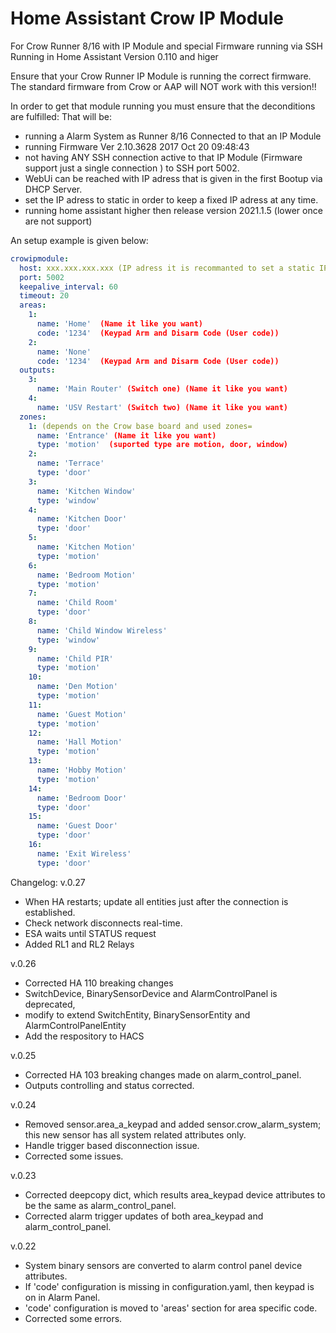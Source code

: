 # Home Assistant Crow IP Module
For Crow Runner 8/16 with IP Module and special Firmware running via SSH
Running in Home Assistant Version 0.110 and higer

Ensure that your Crow Runner IP Module is running the correct firmware.
The standard firmware from Crow or AAP will NOT work with this version!!

In order to get that module running you must ensure that the deconditions are fulfilled:
That will be: 
- running a Alarm System as Runner 8/16 Connected to that an IP Module 
- running Firmware Ver 2.10.3628 2017 Oct 20 09:48:43 
- not having ANY SSH connection active to that IP Module (Firmware support just a single connection ) to SSH port 5002. 
- WebUi can be reached with IP adress that is given in the first Bootup via DHCP Server.
- set the IP adress to static in order to keep a fixed IP adress at any time.
- running home assistant higher then release version 2021.1.5 (lower once are not support)

An setup example is given below:

```yaml
crowipmodule:
  host: xxx.xxx.xxx.xxx (IP adress it is recommanted to set a static IP adress e.g. 192.168.100.40)
  port: 5002
  keepalive_interval: 60
  timeout: 20
  areas:
    1:
      name: 'Home'  (Name it like you want)
      code: '1234'  (Keypad Arm and Disarm Code (User code))
    2:
      name: 'None'
      code: '1234'  (Keypad Arm and Disarm Code (User code))
  outputs:
    3:
      name: 'Main Router' (Switch one) (Name it like you want)
    4:
      name: 'USV Restart' (Switch two) (Name it like you want)
  zones:
    1: (depends on the Crow base board and used zones=
      name: 'Entrance' (Name it like you want)
      type: 'motion'  (suported type are motion, door, window)
    2:
      name: 'Terrace'
      type: 'door'
    3:
      name: 'Kitchen Window'
      type: 'window'
    4:
      name: 'Kitchen Door'
      type: 'door'
    5:
      name: 'Kitchen Motion'
      type: 'motion'
    6:
      name: 'Bedroom Motion'
      type: 'motion'
    7:
      name: 'Child Room'
      type: 'door'
    8:
      name: 'Child Window Wireless'
      type: 'window'
    9:
      name: 'Child PIR'
      type: 'motion'
    10:
      name: 'Den Motion'
      type: 'motion'
    11:
      name: 'Guest Motion'
      type: 'motion'
    12:
      name: 'Hall Motion'
      type: 'motion'
    13:
      name: 'Hobby Motion'
      type: 'motion'
    14:
      name: 'Bedroom Door'
      type: 'door'
    15:
      name: 'Guest Door'
      type: 'door'
    16:
      name: 'Exit Wireless'
      type: 'door'
```



Changelog:
v.0.27
- When HA restarts; update all entities just after the connection is established.
- Check network disconnects real-time.
- ESA waits until STATUS request
- Added RL1 and RL2 Relays

v.0.26
- Corrected HA 110 breaking changes
- SwitchDevice, BinarySensorDevice and AlarmControlPanel is deprecated, 
- modify to extend SwitchEntity, BinarySensorEntity and AlarmControlPanelEntity
- Add the respository to HACS

v.0.25
- Corrected HA 103 breaking changes made on alarm_control_panel.
- Outputs controlling and status corrected.

v.0.24
- Removed sensor.area_a_keypad and added sensor.crow_alarm_system; this new sensor has all system related attributes only.
- Handle trigger based disconnection issue.
- Corrected some issues.

v.0.23
- Corrected deepcopy dict, which results area_keypad device attributes to be the same as alarm_control_panel.
- Corrected alarm trigger updates of both area_keypad and alarm_control_panel.

v.0.22
- System binary sensors are converted to alarm control panel device attributes.
- If 'code' configuration is missing in configuration.yaml, then keypad is on in Alarm Panel.
- 'code' configuration is moved to 'areas' section for area specific code.
- Corrected some errors.
